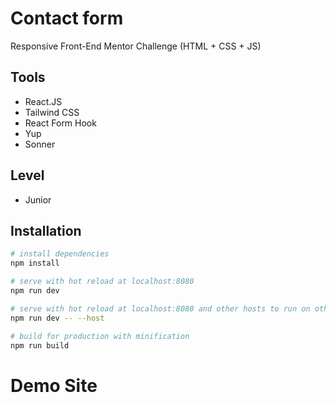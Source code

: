 # Contact form

Responsive Front-End Mentor Challenge (HTML + CSS + JS)

## Tools

- React.JS
- Tailwind CSS
- React Form Hook
- Yup
- Sonner

## Level

- Junior

## Installation

```bash
# install dependencies
npm install

# serve with hot reload at localhost:8080
npm run dev

# serve with hot reload at localhost:8080 and other hosts to run on other devices
npm run dev -- --host

# build for production with minification
npm run build
```

# Demo Site
